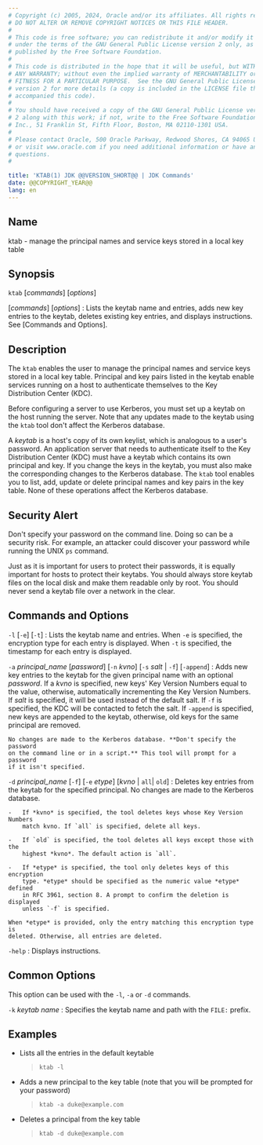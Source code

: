 ```yaml
---
# Copyright (c) 2005, 2024, Oracle and/or its affiliates. All rights reserved.
# DO NOT ALTER OR REMOVE COPYRIGHT NOTICES OR THIS FILE HEADER.
#
# This code is free software; you can redistribute it and/or modify it
# under the terms of the GNU General Public License version 2 only, as
# published by the Free Software Foundation.
#
# This code is distributed in the hope that it will be useful, but WITHOUT
# ANY WARRANTY; without even the implied warranty of MERCHANTABILITY or
# FITNESS FOR A PARTICULAR PURPOSE.  See the GNU General Public License
# version 2 for more details (a copy is included in the LICENSE file that
# accompanied this code).
#
# You should have received a copy of the GNU General Public License version
# 2 along with this work; if not, write to the Free Software Foundation,
# Inc., 51 Franklin St, Fifth Floor, Boston, MA 02110-1301 USA.
#
# Please contact Oracle, 500 Oracle Parkway, Redwood Shores, CA 94065 USA
# or visit www.oracle.com if you need additional information or have any
# questions.
#

title: 'KTAB(1) JDK @@VERSION_SHORT@@ | JDK Commands'
date: @@COPYRIGHT_YEAR@@
lang: en
---
```


## Name

ktab - manage the principal names and service keys stored in a local key
table

## Synopsis

`ktab` \[*commands*\] \[*options*\]

\[*commands*\] \[*options*\]
:   Lists the keytab name and entries, adds new key entries to the keytab,
    deletes existing key entries, and displays instructions. See [Commands and
    Options].

## Description

The `ktab` enables the user to manage the principal names and service keys
stored in a local key table. Principal and key pairs listed in the keytab
enable services running on a host to authenticate themselves to the Key
Distribution Center (KDC).

Before configuring a server to use Kerberos, you must set up a keytab on the
host running the server. Note that any updates made to the keytab using the
`ktab` tool don't affect the Kerberos database.

A *keytab* is a host's copy of its own keylist, which is analogous to a user's
password. An application server that needs to authenticate itself to the Key
Distribution Center (KDC) must have a keytab which contains its own principal
and key. If you change the keys in the keytab, you must also make the
corresponding changes to the Kerberos database. The `ktab` tool enables you to
list, add, update or delete principal names and key pairs in the key table.
None of these operations affect the Kerberos database.

## Security Alert

Don't specify your password on the command line. Doing so can be a security
risk. For example, an attacker could discover your password while running the
UNIX `ps` command.

Just as it is important for users to protect their passwords, it is equally
important for hosts to protect their keytabs. You should always store keytab
files on the local disk and make them readable only by root. You should never
send a keytab file over a network in the clear.

## Commands and Options

`-l` \[`-e`\] \[`-t`\]
:   Lists the keytab name and entries. When `-e` is specified, the encryption
    type for each entry is displayed. When `-t` is specified, the timestamp for
    each entry is displayed.

`-a` *principal\_name* \[*password*\] \[`-n` *kvno*\] \[`-s` *salt* \| `-f`\] \[`-append`\]
:   Adds new key entries to the keytab for the given principal name with an
    optional *password*. If a *kvno* is specified, new keys' Key Version
    Numbers equal to the value, otherwise, automatically incrementing the Key
    Version Numbers. If *salt* is specified, it will be used instead of the
    default salt. If `-f` is specified, the KDC will be contacted to
    fetch the salt. If `-append` is specified, new keys are appended to the
    keytab, otherwise, old keys for the same principal are removed.

    No changes are made to the Kerberos database. **Don't specify the password
    on the command line or in a script.** This tool will prompt for a password
    if it isn't specified.

`-d` *principal\_name* \[`-f`\] \[`-e` *etype*\] \[*kvno* \| `all`\| `old`\]
:   Deletes key entries from the keytab for the specified principal. No changes
    are made to the Kerberos database.

    -   If *kvno* is specified, the tool deletes keys whose Key Version Numbers
        match kvno. If `all` is specified, delete all keys.

    -   If `old` is specified, the tool deletes all keys except those with the
        highest *kvno*. The default action is `all`.

    -   If *etype* is specified, the tool only deletes keys of this encryption
        type. *etype* should be specified as the numeric value *etype* defined
        in RFC 3961, section 8. A prompt to confirm the deletion is displayed
        unless `-f` is specified.

    When *etype* is provided, only the entry matching this encryption type is
    deleted. Otherwise, all entries are deleted.

`-help`
:   Displays instructions.

## Common Options

This option can be used with the `-l`, `-a` or `-d` commands.

`-k` *keytab name*
:   Specifies the keytab name and path with the `FILE:` prefix.

## Examples

-   Lists all the entries in the default keytable

    >   `ktab -l`

-   Adds a new principal to the key table (note that you will be prompted for
    your password)

    >   `ktab -a duke@example.com`

-   Deletes a principal from the key table

    >   `ktab -d duke@example.com`
